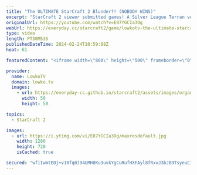 ```yaml
---
title: "The ULTIMATE StarCraft 2 Blunder?! (NOBODY WINS)"
excerpt: "StarCraft 2 viewer submitted games! A Silver League Terran versus Protoss and a Platinum League Zerg versus Protoss. Unconventional strategies... to say the least! If you have an amazing game of StarCraft 2 you would like me to cast, you can submit it to replays@lowko.tv. Support my work: https://patreon.com/lowkotv"
originalUrl: https://youtube.com/watch?v=E07YGCIa3Og
webUrl: https://everyday.cc/starcraft2/game/lowkotv-the-ultimate-starcraft-2-blunder-nobody-wins/
type: video
length: PT30M53S
publishedDateTime: 2024-02-24T10:59:08Z
heat: 61

featuredContent: "<iframe width=\"800\" height=\"500\" frameborder=\"0\" src=\"https://www.youtube.com/embed/E07YGCIa3Og\" allow=\"accelerometer; autoplay; encrypted-media; gyroscope; picture-in-picture\" allowfullscreen></iframe>"

provider:
  name: LowkoTV
  domain: lowko.tv
  images:
    - url: https://everyday-cc.github.io/starcraft2/assets/images/organizations/lowko.tv-50x50.jpg
      width: 50
      height: 50

topics:
  - StarCraft 2

images:
  - url: https://i.ytimg.com/vi/E07YGCIa3Og/maxresdefault.jpg
    width: 1280
    height: 720
    isCached: true

secured: "wfiIwmtEDj+v10fq0J94UMH8Ku3uvkYgCuRufHXFAyl8fRxvJ3bJB9TsyeuCIMY/YRPNZ/GesSC8OvGw9FWSXBufMuebStmda7Z/7CCGaBJmXXnD1dYLp4QRXjvzA+A7Pr3fun7CKlNj1ttQV6wy42WPkpIFgO2qwUQgzXw3hQg4hjwAT3hcL4O/egRVSKybouBRyCRPUEWpa3KZxdY4NaWaFRKXJvm19+VUIm2ET3F5fQ6iwRlbrwLLDoRCwY+WOINofYrX9SlaO5KZfN03alcyA7z4sVVUa47ytUHLzs9mqFiYbXlczJxiPFK2pm8gd/xUveyl8wfi3pNY/iwJiEZxPd3GH/2X6oawcvX7es5NoirPZ+hGzpbKW03VeY+UDsuE954zEaocVf2sVyFOM9+4s+i37RGv7qoWWRd8puM=;HFpC6/jHw/qQ8+P4RU7knA=="
---
```


